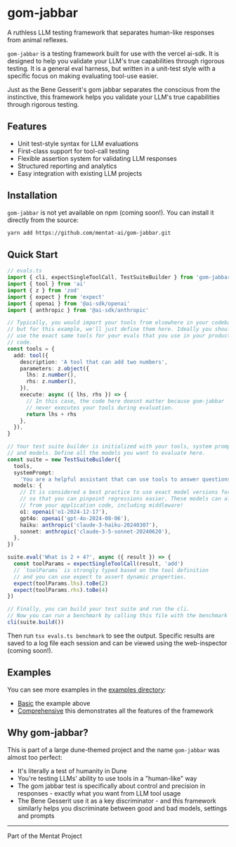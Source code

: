 # gom-jabbar

A ruthless LLM testing framework that separates human-like responses from animal reflexes.

`gom-jabbar` is a testing framework built for use with the vercel ai-sdk. It is designed to help you validate your LLM's true capabilities through rigorous testing. It is a general eval harness, but written in a unit-test style with a specific focus on making evaluating tool-use easier.

Just as the Bene Gesserit's gom jabbar separates the conscious from the instinctive, this framework helps you validate your LLM's true capabilities through rigorous testing.

## Features

- Unit test-style syntax for LLM evaluations
- First-class support for tool-call testing
- Flexible assertion system for validating LLM responses
- Structured reporting and analytics
- Easy integration with existing LLM projects

## Installation

`gom-jabbar` is not yet available on npm (coming soon!). You can install it directly from the source:

```bash
yarn add https://github.com/mentat-ai/gom-jabbar.git
```

## Quick Start

```typescript
// evals.ts
import { cli, expectSingleToolCall, TestSuiteBuilder } from 'gom-jabbar'
import { tool } from 'ai'
import { z } from 'zod'
import { expect } from 'expect'
import { openai } from '@ai-sdk/openai'
import { anthropic } from '@ai-sdk/anthropic'

// Typically, you would import your tools from elsewhere in your codebase,
// but for this example, we'll just define them here. Ideally you should
// use the exact same tools for your evals that you use in your production
// code.
const tools = {
  add: tool({
    description: 'A tool that can add two numbers',
    parameters: z.object({
      lhs: z.number(),
      rhs: z.number(),
    }),
    execute: async ({ lhs, rhs }) => {
      // In this case, the code here doesnt matter because gom-jabbar
      // never executes your tools during evaluation.
      return lhs + rhs
    },
  }),
}

// Your test suite builder is initialized with your tools, system prompt,
// and models. Define all the models you want to evaluate here.
const suite = new TestSuiteBuilder({
  tools,
  systemPrompt:
    'You are a helpful assistant that can use tools to answer questions.',
  models: {
    // It is considered a best practice to use exact model versions for evals
    // so that you can pinpoint regressions easier. These models can also be imported
    // from your application code, including middleware!
    o1: openai('o1-2024-12-17'),
    gpt4o: openai('gpt-4o-2024-08-06'),
    haiku: anthropic('claude-3-haiku-20240307'),
    sonnet: anthropic('claude-3-5-sonnet-20240620'),
  },
})

suite.eval('What is 2 + 4?', async ({ result }) => {
  const toolParams = expectSingleToolCall(result, 'add')
  // `toolParams` is strongly typed based on the tool definition
  // and you can use expect to assert dynamic properties.
  expect(toolParams.lhs).toBe(2)
  expect(toolParams.rhs).toBe(4)
})

// Finally, you can build your test suite and run the cli.
// Now you can run a benchmark by calling this file with the benchmark command.
cli(suite.build())
```

Then run `tsx evals.ts benchmark` to see the output. Specific results are saved to a log file each session
and can be viewed using the web-inspector (coming soon!).

## Examples

You can see more examples in the [examples directory](examples):

- [Basic](examples/basic.ts) the example above
- [Comprehensive](examples/comprehensive.ts) this demonstrates all the features of the framework

## Why gom-jabbar?

This is part of a large dune-themed project and the name `gom-jabbar` was almost too perfect:

- It's literally a test of humanity in Dune
- You're testing LLMs' ability to use tools in a "human-like" way
- The gom jabbar test is specifically about control and precision in responses - exactly what you want from LLM tool usage
- The Bene Gesserit use it as a key discriminator - and this framework similarly helps you discriminate between good and bad models, settings and prompts

---

Part of the Mentat Project
